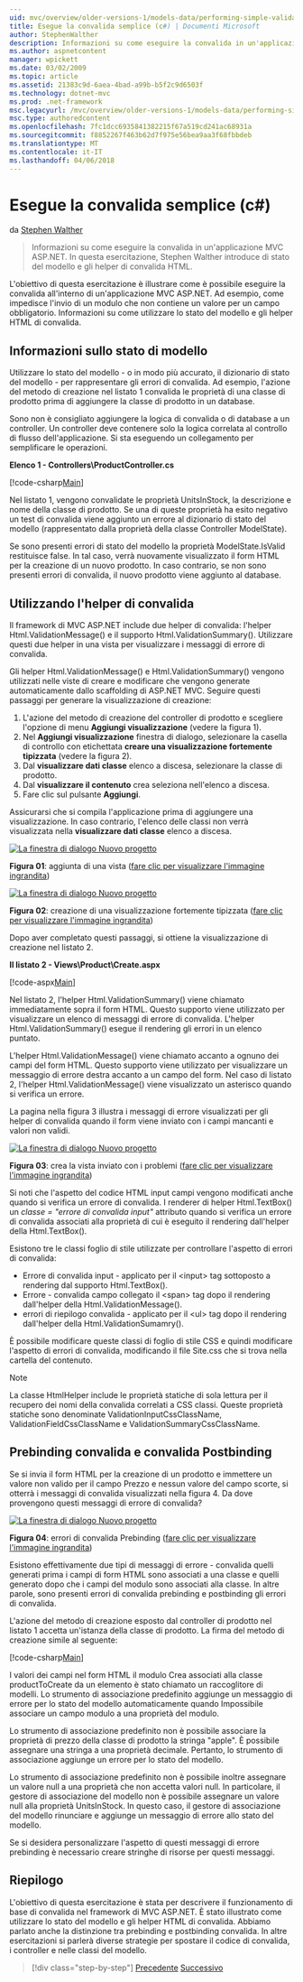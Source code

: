 ```yaml
---
uid: mvc/overview/older-versions-1/models-data/performing-simple-validation-cs
title: Esegue la convalida semplice (c#) | Documenti Microsoft
author: StephenWalther
description: Informazioni su come eseguire la convalida in un'applicazione MVC ASP.NET. In questa esercitazione, Stephen Walther introduce di stato del modello e l'helper HTML di convalida...
ms.author: aspnetcontent
manager: wpickett
ms.date: 03/02/2009
ms.topic: article
ms.assetid: 21383c9d-6aea-4bad-a99b-b5f2c9d6503f
ms.technology: dotnet-mvc
ms.prod: .net-framework
msc.legacyurl: /mvc/overview/older-versions-1/models-data/performing-simple-validation-cs
msc.type: authoredcontent
ms.openlocfilehash: 7fc1dcc6935841382215f67a519cd241ac68931a
ms.sourcegitcommit: f8852267f463b62d7f975e56bea9aa3f68fbbdeb
ms.translationtype: MT
ms.contentlocale: it-IT
ms.lasthandoff: 04/06/2018
---
```

<a name="performing-simple-validation-c"></a>Esegue la convalida semplice (c#)
====================
da [Stephen Walther](https://github.com/StephenWalther)

> Informazioni su come eseguire la convalida in un'applicazione MVC ASP.NET. In questa esercitazione, Stephen Walther introduce di stato del modello e gli helper di convalida HTML.


L'obiettivo di questa esercitazione è illustrare come è possibile eseguire la convalida all'interno di un'applicazione MVC ASP.NET. Ad esempio, come impedisce l'invio di un modulo che non contiene un valore per un campo obbligatorio. Informazioni su come utilizzare lo stato del modello e gli helper HTML di convalida.

## <a name="understanding-model-state"></a>Informazioni sullo stato di modello

Utilizzare lo stato del modello - o in modo più accurato, il dizionario di stato del modello - per rappresentare gli errori di convalida. Ad esempio, l'azione del metodo di creazione nel listato 1 convalida le proprietà di una classe di prodotto prima di aggiungere la classe di prodotto in un database.


Sono non è consigliato aggiungere la logica di convalida o di database a un controller. Un controller deve contenere solo la logica correlata al controllo di flusso dell'applicazione. Si sta eseguendo un collegamento per semplificare le operazioni.


**Elenco 1 - Controllers\ProductController.cs**

[!code-csharp[Main](performing-simple-validation-cs/samples/sample1.cs)]

Nel listato 1, vengono convalidate le proprietà UnitsInStock, la descrizione e nome della classe di prodotto. Se una di queste proprietà ha esito negativo un test di convalida viene aggiunto un errore al dizionario di stato del modello (rappresentato dalla proprietà della classe Controller ModelState).

Se sono presenti errori di stato del modello la proprietà ModelState.IsValid restituisce false. In tal caso, verrà nuovamente visualizzato il form HTML per la creazione di un nuovo prodotto. In caso contrario, se non sono presenti errori di convalida, il nuovo prodotto viene aggiunto al database.

## <a name="using-the-validation-helpers"></a>Utilizzando l'helper di convalida

Il framework di MVC ASP.NET include due helper di convalida: l'helper Html.ValidationMessage() e il supporto Html.ValidationSummary(). Utilizzare questi due helper in una vista per visualizzare i messaggi di errore di convalida.

Gli helper Html.ValidationMessage() e Html.ValidationSummary() vengono utilizzati nelle viste di creare e modificare che vengono generate automaticamente dallo scaffolding di ASP.NET MVC. Seguire questi passaggi per generare la visualizzazione di creazione:

1. L'azione del metodo di creazione del controller di prodotto e scegliere l'opzione di menu **Aggiungi visualizzazione** (vedere la figura 1).
2. Nel **Aggiungi visualizzazione** finestra di dialogo, selezionare la casella di controllo con etichettata **creare una visualizzazione fortemente tipizzata** (vedere la figura 2).
3. Dal **visualizzare dati classe** elenco a discesa, selezionare la classe di prodotto.
4. Dal **visualizzare il contenuto** crea seleziona nell'elenco a discesa.
5. Fare clic sul pulsante **Aggiungi**.


Assicurarsi che si compila l'applicazione prima di aggiungere una visualizzazione. In caso contrario, l'elenco delle classi non verrà visualizzata nella **visualizzare dati classe** elenco a discesa.


[![La finestra di dialogo Nuovo progetto](performing-simple-validation-cs/_static/image1.jpg)](performing-simple-validation-cs/_static/image1.png)

**Figura 01**: aggiunta di una vista ([fare clic per visualizzare l'immagine ingrandita](performing-simple-validation-cs/_static/image2.png))


[![La finestra di dialogo Nuovo progetto](performing-simple-validation-cs/_static/image2.jpg)](performing-simple-validation-cs/_static/image3.png)

**Figura 02**: creazione di una visualizzazione fortemente tipizzata ([fare clic per visualizzare l'immagine ingrandita](performing-simple-validation-cs/_static/image4.png))


Dopo aver completato questi passaggi, si ottiene la visualizzazione di creazione nel listato 2.

**Il listato 2 - Views\Product\Create.aspx**

[!code-aspx[Main](performing-simple-validation-cs/samples/sample2.aspx)]

Nel listato 2, l'helper Html.ValidationSummary() viene chiamato immediatamente sopra il form HTML. Questo supporto viene utilizzato per visualizzare un elenco di messaggi di errore di convalida. L'helper Html.ValidationSummary() esegue il rendering gli errori in un elenco puntato.

L'helper Html.ValidationMessage() viene chiamato accanto a ognuno dei campi del form HTML. Questo supporto viene utilizzato per visualizzare un messaggio di errore destra accanto a un campo del form. Nel caso di listato 2, l'helper Html.ValidationMessage() viene visualizzato un asterisco quando si verifica un errore.

La pagina nella figura 3 illustra i messaggi di errore visualizzati per gli helper di convalida quando il form viene inviato con i campi mancanti e valori non validi.


[![La finestra di dialogo Nuovo progetto](performing-simple-validation-cs/_static/image3.jpg)](performing-simple-validation-cs/_static/image5.png)

**Figura 03**: crea la vista inviato con i problemi ([fare clic per visualizzare l'immagine ingrandita](performing-simple-validation-cs/_static/image6.png))


Si noti che l'aspetto del codice HTML input campi vengono modificati anche quando si verifica un errore di convalida. I renderer di helper Html.TextBox() un *classe = "errore di convalida input"* attributo quando si verifica un errore di convalida associati alla proprietà di cui è eseguito il rendering dall'helper della Html.TextBox().

Esistono tre le classi foglio di stile utilizzate per controllare l'aspetto di errori di convalida:

- Errore di convalida input - applicato per il &lt;input&gt; tag sottoposto a rendering dal supporto Html.TextBox().
- Errore - convalida campo collegato il &lt;span&gt; tag dopo il rendering dall'helper della Html.ValidationMessage().
- errori di riepilogo convalida - applicato per il &lt;ul&gt; tag dopo il rendering dall'helper della Html.ValidationSumamry().

È possibile modificare queste classi di foglio di stile CSS e quindi modificare l'aspetto di errori di convalida, modificando il file Site.css che si trova nella cartella del contenuto.

> [!NOTE] 
> 
> La classe HtmlHelper include le proprietà statiche di sola lettura per il recupero dei nomi della convalida correlati a CSS classi. Queste proprietà statiche sono denominate ValidationInputCssClassName, ValidationFieldCssClassName e ValidationSummaryCssClassName.


## <a name="prebinding-validation-and-postbinding-validation"></a>Prebinding convalida e convalida Postbinding

Se si invia il form HTML per la creazione di un prodotto e immettere un valore non valido per il campo Prezzo e nessun valore del campo scorte, si otterrà i messaggi di convalida visualizzati nella figura 4. Da dove provengono questi messaggi di errore di convalida?


[![La finestra di dialogo Nuovo progetto](performing-simple-validation-cs/_static/image4.jpg)](performing-simple-validation-cs/_static/image7.png)

**Figura 04**: errori di convalida Prebinding ([fare clic per visualizzare l'immagine ingrandita](performing-simple-validation-cs/_static/image8.png))


Esistono effettivamente due tipi di messaggi di errore - convalida quelli generati prima i campi di form HTML sono associati a una classe e quelli generato dopo che i campi del modulo sono associati alla classe. In altre parole, sono presenti errori di convalida prebinding e postbinding gli errori di convalida.

L'azione del metodo di creazione esposto dal controller di prodotto nel listato 1 accetta un'istanza della classe di prodotto. La firma del metodo di creazione simile al seguente:

[!code-csharp[Main](performing-simple-validation-cs/samples/sample3.cs)]

I valori dei campi nel form HTML il modulo Crea associati alla classe productToCreate da un elemento è stato chiamato un raccoglitore di modelli. Lo strumento di associazione predefinito aggiunge un messaggio di errore per lo stato del modello automaticamente quando Impossibile associare un campo modulo a una proprietà del modulo.

Lo strumento di associazione predefinito non è possibile associare la proprietà di prezzo della classe di prodotto la stringa "apple". È possibile assegnare una stringa a una proprietà decimale. Pertanto, lo strumento di associazione aggiunge un errore per lo stato del modello.

Lo strumento di associazione predefinito non è possibile inoltre assegnare un valore null a una proprietà che non accetta valori null. In particolare, il gestore di associazione del modello non è possibile assegnare un valore null alla proprietà UnitsInStock. In questo caso, il gestore di associazione del modello rinunciare e aggiunge un messaggio di errore allo stato del modello.

Se si desidera personalizzare l'aspetto di questi messaggi di errore prebinding è necessario creare stringhe di risorse per questi messaggi.

## <a name="summary"></a>Riepilogo

L'obiettivo di questa esercitazione è stata per descrivere il funzionamento di base di convalida nel framework di MVC ASP.NET. È stato illustrato come utilizzare lo stato del modello e gli helper HTML di convalida. Abbiamo parlato anche la distinzione tra prebinding e postbinding convalida. In altre esercitazioni si parlerà diverse strategie per spostare il codice di convalida, i controller e nelle classi del modello.

> [!div class="step-by-step"]
> [Precedente](displaying-a-table-of-database-data-cs.md)
> [Successivo](validating-with-the-idataerrorinfo-interface-cs.md)

